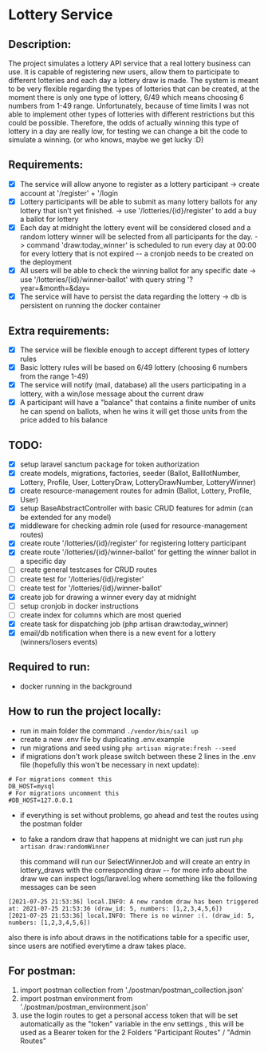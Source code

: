 # Lottery Service

## Description:
The project simulates a lottery API service that a real lottery business can use. It is capable of registering new users, allow them to participate to
different lotteries and each day a lottery draw is made. The system is meant to be very flexible regarding the types of lotteries that can be created, at the moment
there is only one type of lottery, 6/49 which means choosing 6 numbers from 1-49 range. Unfortunately, because of time limits
I was not able to implement other types of lotteries with different restrictions but this could be possible. Therefore, the odds of actually winning this type of lottery in a day are really low,
for testing we can change a bit the code to simulate a winning. (or who knows, maybe we get lucky :D)

## Requirements:
- [x] The service will allow anyone to register as a lottery participant -> create account at '/register' + '/login
- [x] Lottery participants will be able to submit as many lottery ballots for any lottery that isn’t yet finished. -> use '/lotteries/{id}/register' to add a buy a ballot for lottery
- [x] Each day at midnight the lottery event will be considered closed and a random lottery winner will be selected from all participants for the day. -> command 'draw:today_winner' is scheduled to run every day at 00:00 for every lottery that is not expired -- a cronjob needs to be created on the deployment
- [x] All users will be able to check the winning ballot for any specific date -> use '/lotteries/{id}/winner-ballot' with query string '?year=&month=&day=
- [x] The service will have to persist the data regarding the lottery -> db is persistent on running the docker container
   
## Extra requirements:
- [x] The service will be flexible enough to accept different types of lottery rules
- [x] Basic lottery rules will be based on 6/49 lottery (choosing 6 numbers from the range 1-49)
- [x] The service will notify (mail, database) all the users participating in a lottery, with a win/lose message about the current draw
- [x] A participant will have a "balance" that contains a finite number of units he can spend on ballots, when he wins it will get those units from the price added to his balance  
   
## TODO:
- [x] setup laravel sanctum package for token authorization
- [x] create models, migrations, factories, seeder (Ballot, BalllotNumber, Lottery, Profile, User, LotteryDraw, LotteryDrawNumber, LotteryWinner)
- [x] create resource-management routes for admin (Ballot, Lottery, Profile, User)
- [x] setup BaseAbstractController with basic CRUD features for admin (can be extended for any model)
- [x] middleware for checking admin role (used for resource-management routes)
- [x] create route '/lotteries/{id}/register' for registering lottery participant
- [x] create route '/lotteries/{id}/winner-ballot' for getting the winner ballot in a specific day
- [ ] create general testcases for CRUD routes
- [ ] create test for '/lotteries/{id}/register'
- [ ] create test for '/lotteries/{id}/winner-ballot'
- [x] create job for drawing a winner every day at midnight
- [ ] setup cronjob in docker instructions
- [ ] create index for columns which are most queried
- [x] create task for dispatching job (php artisan draw:today_winner)
- [x] email/db notification when there is a new event for a lottery (winners/losers events)

## Required to run:
- docker running in the background

## How to run the project locally:
- run in main folder the command ```./vendor/bin/sail up```
- create a new .env file by duplicating .env.example
- run migrations and seed using ```php artisan migrate:fresh --seed```
- if migrations don't work please switch between these 2 lines in the .env file (hopefully this won't be necessary in next update): 
```
# For migrations comment this
DB_HOST=mysql
# For migrations uncomment this
#DB_HOST=127.0.0.1
```
- if everything is set without problems, go ahead and test the routes using the postman folder
- to fake a random draw that happens at midnight we can just run ```php artisan draw:randomWinner```

    this command will run our SelectWinnerJob and will create an entry in lottery_draws with the corresponding draw -- for more info about the draw we can inspect logs/laravel.log where something like the following messages can be seen 
```
[2021-07-25 21:53:36] local.INFO: A new random draw has been triggered at: 2021-07-25 21:53:36 (draw_id: 5, numbers: [1,2,3,4,5,6])   
[2021-07-25 21:53:36] local.INFO: There is no winner :(. (draw_id: 5, numbers: [1,2,3,4,5,6])   
```
also there is info about draws in the notifications table for a specific user, since users are notified everytime a draw takes place.


## For postman:
1. import postman collection from './postman/postman_collection.json'
2. import postman environment from './postman/postman_environment.json'
3. use the login routes to get a personal access token that will be set automatically as the "token" variable in the env settings
, this will be used as a Bearer token for the 2 Folders "Participant Routes" / "Admin Routes"
